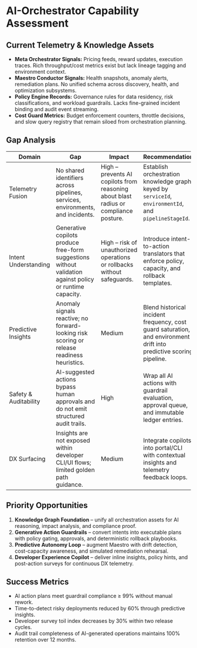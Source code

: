 # AI-Orchestrator Capability Assessment

## Current Telemetry & Knowledge Assets
- **Meta Orchestrator Signals:** Pricing feeds, reward updates, execution traces. Rich throughput/cost metrics exist but lack lineage tagging and environment context.
- **Maestro Conductor Signals:** Health snapshots, anomaly alerts, remediation plans. No unified schema across discovery, health, and optimization subsystems.
- **Policy Engine Records:** Governance rules for data residency, risk classifications, and workload guardrails. Lacks fine-grained incident binding and audit event streaming.
- **Cost Guard Metrics:** Budget enforcement counters, throttle decisions, and slow query registry that remain siloed from orchestration planning.

## Gap Analysis
| Domain | Gap | Impact | Recommendation |
| --- | --- | --- | --- |
| Telemetry Fusion | No shared identifiers across pipelines, services, environments, and incidents. | High – prevents AI copilots from reasoning about blast radius or compliance posture. | Establish orchestration knowledge graph keyed by `serviceId`, `environmentId`, and `pipelineStageId`.
| Intent Understanding | Generative copilots produce free-form suggestions without validation against policy or runtime capacity. | High – risk of unauthorized operations or rollbacks without safeguards. | Introduce intent-to-action translators that enforce policy, capacity, and rollback templates.
| Predictive Insights | Anomaly signals reactive; no forward-looking risk scoring or release readiness heuristics. | Medium | Blend historical incident frequency, cost guard saturation, and environment drift into predictive scoring pipeline.
| Safety & Auditability | AI-suggested actions bypass human approvals and do not emit structured audit trails. | High | Wrap all AI actions with guardrail evaluation, approval queue, and immutable ledger entries.
| DX Surfacing | Insights are not exposed within developer CLI/UI flows; limited golden path guidance. | Medium | Integrate copilots into portal/CLI with contextual insights and telemetry feedback loops.

## Priority Opportunities
1. **Knowledge Graph Foundation** – unify all orchestration assets for AI reasoning, impact analysis, and compliance proof.
2. **Generative Action Guardrails** – convert intents into executable plans with policy gating, approvals, and deterministic rollback playbooks.
3. **Predictive Autonomy Loop** – augment Maestro with drift detection, cost-capacity awareness, and simulated remediation rehearsal.
4. **Developer Experience Copilot** – deliver inline insights, policy hints, and post-action surveys for continuous DX telemetry.

## Success Metrics
- AI action plans meet guardrail compliance ≥ 99% without manual rework.
- Time-to-detect risky deployments reduced by 60% through predictive insights.
- Developer survey toil index decreases by 30% within two release cycles.
- Audit trail completeness of AI-generated operations maintains 100% retention over 12 months.
